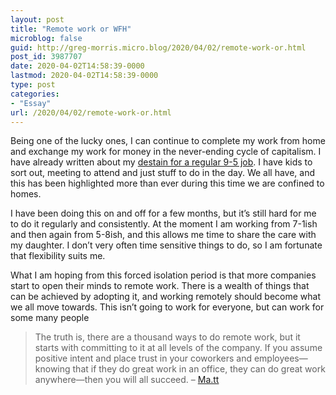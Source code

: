 ```yaml
---
layout: post
title: "Remote work or WFH"
microblog: false
guid: http://greg-morris.micro.blog/2020/04/02/remote-work-or.html
post_id: 3987707
date: 2020-04-02T14:58:39-0000
lastmod: 2020-04-02T14:58:39-0000
type: post
categories:
- "Essay"
url: /2020/04/02/remote-work-or.html
---
```

<!--kg-card-begin: html--><div>
<div>
<p>Being one of the lucky ones, I can continue to complete my work from home and exchange my work for money in the never-ending cycle of capitalism. I have already written about my <a href="https://gr36.com/regular-9-5/">destain for a regular 9-5 job</a>. I have kids to sort out, meeting to attend and just stuff to do in the day. We all have, and this has been highlighted more than ever during this time we are confined to homes.</p>
<p>I have been doing this on and off for a few months, but it’s still hard for me to do it regularly and consistently. At the moment I am working from 7-1ish and then again from 5-8ish, and this allows me time to share the care with my daughter. I don’t very often time sensitive things to do, so I am fortunate that flexibility suits me.</p>
<p>What I am hoping from this forced isolation period is that more companies start to open their minds to remote work. There is a wealth of things that can be achieved by adopting it, and working remotely should become what we all move towards. This isn’t going to work for everyone, but can work for some many people</p>
<blockquote><p>The truth is, there are a thousand ways to do remote work, but it starts with committing to it at all levels of the company. If you assume positive intent and place trust in your coworkers and employees—knowing that if they do great work in an office, they can do great work anywhere—then you will all succeed. – <a href="http://ma.tt/">Ma.tt</a></p></blockquote>
</div>
</div>
<!--kg-card-end: html-->
